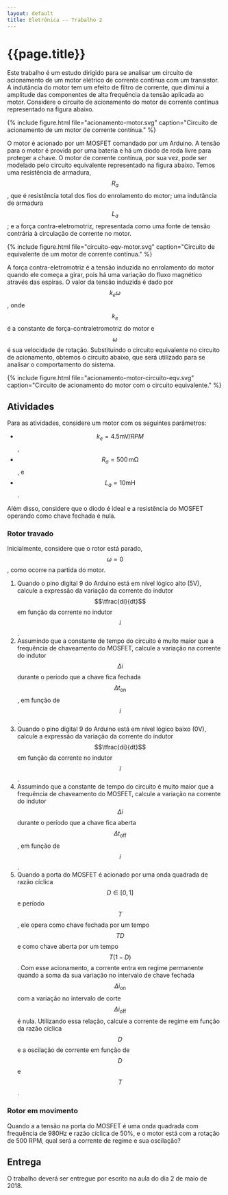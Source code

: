 ```yaml
---
layout: default
title: Eletrônica -- Trabalho 2
---
```


{{page.title}}
==============

Este trabalho é um estudo dirigido para se analisar um circuito de acionamento
de um motor elétrico de corrente contínua com um transistor. A indutância do 
motor tem um efeito de filtro de corrente, que diminui a amplitude das 
componentes de alta frequência da tensão aplicada ao motor.
Considere o circuito de acionamento do motor de corrente contínua representado 
na figura abaixo.

{%
   include figure.html
   file="acionamento-motor.svg"
   caption="Circuito de acionamento de um motor de corrente contínua."
%}

O motor é acionado por um MOSFET comandado por um Arduino. A tensão para o motor
é provida por uma bateria e há um diodo de roda livre para proteger a chave.
O motor de corrente contínua, por sua vez, pode ser modelado pelo circuito
equivalente representado na figura abaixo. Temos uma resistência de armadura,
$$R_a$$, que é resistência total dos fios do enrolamento do motor; uma
indutância de armadura $$L_a$$; e a força contra-eletromotriz, representada
como uma fonte de tensão contrária à circulação de corrente no motor.

{%
   include figure.html
   file="circuito-eqv-motor.svg"
   caption="Circuito de equivalente de um motor de corrente contínua."
%}

A força contra-eletromotriz é a tensão induzida no enrolamento do motor quando
ele começa a girar, pois há uma variação do fluxo magnético através das espiras.
O valor da tensão induzida é dado por $$k_e \omega$$, onde $$k_e$$ é a constante
de força-contraletromotriz do motor e $$\omega$$ é sua velocidade de rotação.
Substituindo o circuito equivalente no circuito de acionamento, obtemos o
circuito abaixo, que será utilizado para se analisar o comportamento do sistema.

{%
   include figure.html
   file="acionamento-motor-circuito-eqv.svg"
   caption="Circuito de acionamento do motor com o circuito equivalente."
%}

Atividades
----------

Para as atividades, considere um motor com os seguintes parâmetros:

* $$k_e = \num[output-decimal-marker={,}]{4.5}\si{\milli\volt/RPM}$$,
* $$R_a = 500\,\si{\milli\ohm}$$, e
* $$L_a = 10 \si{\milli\henry}$$.

Além disso, considere que o diodo é ideal e a resistência do MOSFET operando
como chave fechada é nula.

### Rotor travado

Inicialmente, considere que o rotor está parado, $$\omega=0$$, como ocorre
na partida do motor.

1. Quando o pino digital 9 do Arduino está em nível lógico alto (5V), calcule
   a expressão da variação da corrente do indutor $$\tfrac{di}{dt}$$ em função
   da corrente no indutor $$i$$.
2. Assumindo que a constante de tempo do circuito é muito maior que a
   frequência de chaveamento do MOSFET, calcule a variação na corrente do 
   indutor $$\Delta i$$ durante o período que a chave fica fechada 
   $$\Delta t_{\operatorname{on}}$$, em função de $$i$$.
3. Quando o pino digital 9 do Arduino está em nível lógico baixo (0V), calcule
   a expressão da variação da corrente do indutor $$\tfrac{di}{dt}$$ em função
   da corrente no indutor $$i$$.
4. Assumindo que a constante de tempo do circuito é muito maior que a
   frequência de chaveamento do MOSFET, calcule a variação na corrente do 
   indutor $$\Delta i$$ durante o período que a chave fica aberta
   $$\Delta t_{\operatorname{off}}$$, em função de $$i$$.
5. Quando a porta do MOSFET é acionado por uma onda quadrada de razão cíclica
   $$D \in [0,1]$$ e período $$T$$, ele opera como chave fechada por um 
   tempo $$TD$$ e como chave aberta por um tempo $$T(1-D)$$. Com esse 
   acionamento, a corrente entra em regime permanente quando a soma da sua
   variação no intervalo de chave fechada $$\Delta i_{\operatorname{on}}$$
   com a variação no intervalo de corte $$\Delta i_{\operatorname{off}}$$ é
   nula. Utilizando essa relação, calcule a corrente de regime em função da
   razão cíclica $$D$$ e a oscilação de corrente em função de $$D$$ e $$T$$.

### Rotor em movimento

Quando a a tensão na porta do MOSFET é uma onda quadrada com frequência de
980Hz e razão cíclica de 50%, e o motor está com a rotação de 500 RPM, qual
será a corrente de regime e sua oscilação?

Entrega
-------

O trabalho deverá ser entregue por escrito na aula do dia 2 de maio de 2018.